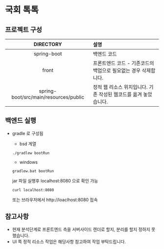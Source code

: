 # 국회 톡톡

## 프로젝트 구성

|DIRECTORY|설명|
|:--:|:--|
|spring-boot|백엔드 코드|
|front|프론트엔드 코드 - 기존코드의 백업으로 필요없는 경우 삭제합니다.|
|spring-boot/src/main/resources/public|정적 웹 리소스 위치입니다. 기존 작성된 웹코드를 옮겨 놓았습니다.|

## 백엔드 실행

* gradle 로 구성됨

  * bsd 계열
  ```
  ./gradlew bootRun
  ```
  * windows
  ```
  gradlew.bat bootRun
  ```

  jar 파일 실행후 localhost:8080 으로 확인 가능

  ```
  curl localhost:8080
  ```

  또는 브라우저에서 http://loaclhost:8080 접속

## 참고사항

* 현재 분석단계로 프론트엔드 측을 서버사이드 렌더로 할지, 분리를 할지 정하지 못했습니다.
* UI 쪽 정적 리소스 작업은 해당사항 참고하여 작업 부탁드립니다.
